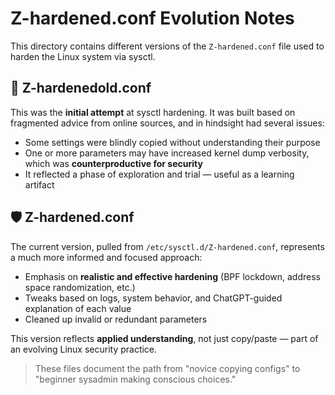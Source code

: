 # Z-hardened.conf Evolution Notes

This directory contains different versions of the `Z-hardened.conf` file used to harden the Linux system via sysctl.

## 📜 Z-hardenedold.conf

This was the **initial attempt** at sysctl hardening. It was built based on fragmented advice from online sources, and in hindsight had several issues:
- Some settings were blindly copied without understanding their purpose
- One or more parameters may have increased kernel dump verbosity, which was **counterproductive for security**
- It reflected a phase of exploration and trial — useful as a learning artifact

## 🛡️ Z-hardened.conf

The current version, pulled from `/etc/sysctl.d/Z-hardened.conf`, represents a much more informed and focused approach:
- Emphasis on **realistic and effective hardening** (BPF lockdown, address space randomization, etc.)
- Tweaks based on logs, system behavior, and ChatGPT-guided explanation of each value
- Cleaned up invalid or redundant parameters

This version reflects **applied understanding**, not just copy/paste — part of an evolving Linux security practice.

> These files document the path from "novice copying configs" to "beginner sysadmin making conscious choices."

